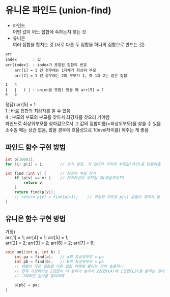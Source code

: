 # 유니온 파인드 (union-find)
- 파인드<br>
어떤 값이 어느 집합에 속하는지 찾는 것
- 유니온<br>
여러 집합을 합치는 것 (서로 다른 두 집합을 하나의 집합으로 만드는 것)

```
arr
index       : 값 
arr[index] 	: index가 포함된 집합의 번호
	arr[1] = 1 인 경우에는 1자체가 최상위 부모
	arr[2] = 1 인 경우에는 2의 부모가 1, 즉 1과 2는 같은 집합
```
```
1 	4 
|	|	( | : union을 뜻함) 했을 때 arr[5] = ?
4	5
```
정답) arr[5] = 1<br>
1 : 바로 집합의 최강자를 알 수 있음 <br>
4 : 부모의 부모의 부모를 찾아서 최강자를 찾으러 가야함<br>
파인드로 최상위부모를 찾아감으로서 그 값의 집합이름(=최상위부모)을 찾을 수 있음 <br>
소수일 때는 상관 없음, 많을 경우에 효율성으로 1(level차이를) 해주는 게 좋음<br>

## 파인드 함수 구현 방법
```c++
int p[10001];
for (i) p[i] = i;		// 초기 설정, 각 값마다 각자의 부모값(자신)을 만들어줌

int find (int v) {		// 최상위 부모 찾기
	if (p[v] == v) {	// 자기자신이 부모일 때(최상위부모)
		return v;
	}
	return find(p[v]);
	// return p[v] = find(p[v]);	// 최상위 부모로 p[v] 값들이 정리가 됨
}
```

## 유니온 함수 구현 방법
가정)<br>
arr[1] = 1; arr[4] = 1; arr[5] = 1;<br>
arr[2] = 2; arr[3] = 2; arr[6] = 2; arr[7] = 6;<br>
```c++
void uni(int a, int b) {
	int pa = find(a);	// a의 최상위부모 = pa
	int pb = find(b);	// b의 최상위부모 = pb
	// 레벨이 작은 집합을 다른 집합 아래에 붙이는 것이 효율적~!
	// 현재 가정에서는 2집합이 더 높이가 높아서 2집합(L4)에 1집합(L3)을 붙이는 것이 효율적
	// 그러려면 깊이를 알아야해

	p[pb] = pa;
}
```
